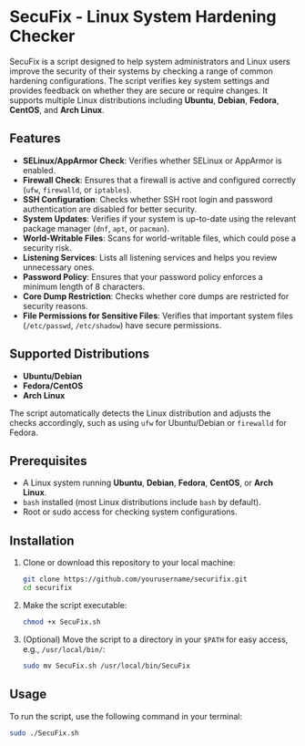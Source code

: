 # SecuFix - Linux System Hardening Checker

SecuFix is a script designed to help system administrators and Linux users improve the security of their systems by checking a range of common hardening configurations. The script verifies key system settings and provides feedback on whether they are secure or require changes. It supports multiple Linux distributions including **Ubuntu**, **Debian**, **Fedora**, **CentOS**, and **Arch Linux**.

## Features

- **SELinux/AppArmor Check**: Verifies whether SELinux or AppArmor is enabled.
- **Firewall Check**: Ensures that a firewall is active and configured correctly (`ufw`, `firewalld`, or `iptables`).
- **SSH Configuration**: Checks whether SSH root login and password authentication are disabled for better security.
- **System Updates**: Verifies if your system is up-to-date using the relevant package manager (`dnf`, `apt`, or `pacman`).
- **World-Writable Files**: Scans for world-writable files, which could pose a security risk.
- **Listening Services**: Lists all listening services and helps you review unnecessary ones.
- **Password Policy**: Ensures that your password policy enforces a minimum length of 8 characters.
- **Core Dump Restriction**: Checks whether core dumps are restricted for security reasons.
- **File Permissions for Sensitive Files**: Verifies that important system files (`/etc/passwd`, `/etc/shadow`) have secure permissions.

## Supported Distributions

- **Ubuntu/Debian**
- **Fedora/CentOS**
- **Arch Linux**

The script automatically detects the Linux distribution and adjusts the checks accordingly, such as using `ufw` for Ubuntu/Debian or `firewalld` for Fedora.

## Prerequisites

- A Linux system running **Ubuntu**, **Debian**, **Fedora**, **CentOS**, or **Arch Linux**.
- `bash` installed (most Linux distributions include `bash` by default).
- Root or sudo access for checking system configurations.

## Installation

1. Clone or download this repository to your local machine:

    ```bash
    git clone https://github.com/yourusername/securifix.git
    cd securifix
    ```

2. Make the script executable:

    ```bash
    chmod +x SecuFix.sh
    ```

3. (Optional) Move the script to a directory in your `$PATH` for easy access, e.g., `/usr/local/bin/`:

    ```bash
    sudo mv SecuFix.sh /usr/local/bin/SecuFix
    ```

## Usage

To run the script, use the following command in your terminal:

```bash
sudo ./SecuFix.sh
